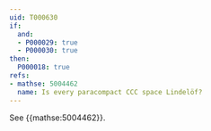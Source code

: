 ```yaml
---
uid: T000630
if:
  and:
  - P000029: true
  - P000030: true
then:
  P000018: true
refs:
- mathse: 5004462
  name: Is every paracompact CCC space Lindelöf?
---
```


See {{mathse:5004462}}.

